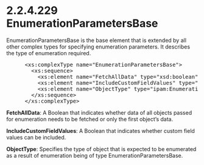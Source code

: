 <html dir="LTR" xmlns:mshelp="http://msdn.microsoft.com/mshelp" xmlns:ddue="http://ddue.schemas.microsoft.com/authoring/2003/5" xmlns:xlink="http://www.w3.org/1999/xlink" xmlns:tool="http://www.microsoft.com/tooltip">
 <body>
 <div id="header">
 <h1 class="heading">2.2.4.229 EnumerationParametersBase</h1>
 </div>
 <div id="mainSection">
 <div id="mainBody">
 <div id="allHistory" class="saveHistory"></div>
 <div id="sectionSection0" class="section" name="collapseableSection">
 

<p>EnumerationParametersBase is the base element that is
extended by all other complex types for specifying enumeration parameters. It
describes the type of enumeration required.</p>

<dl>
<dd>
<div><pre> &lt;xs:complexType name=&quot;EnumerationParametersBase&quot;&gt;
   &lt;xs:sequence&gt;
     &lt;xs:element name=&quot;FetchAllData&quot; type=&quot;xsd:boolean&quot; /&gt;
     &lt;xs:element name=&quot;IncludeCustomFieldValues&quot; type=&quot;xsd:boolean&quot; /&gt;
     &lt;xs:element name=&quot;ObjectType&quot; type=&quot;ipam:EnumerationObjectType&quot; /&gt;
   &lt;/xs:sequence&gt;
 &lt;/xs:complexType&gt;
</pre></div>
</dd></dl>

<p><b>FetchAllData</b>: A Boolean that indicates whether
data of all objects passed for enumeration needs to be fetched or only the
first object’s data.</p>

<p><b>IncludeCustomFieldValues</b>: A Boolean that
indicates whether custom field values can be included.</p>

<p><b>ObjectType</b>: Specifies the type of object that
is expected to be enumerated as a result of enumeration being of type
EnumerationParametersBase.</p>


 </div>
 </div>
 </div>
 </body>
</html>